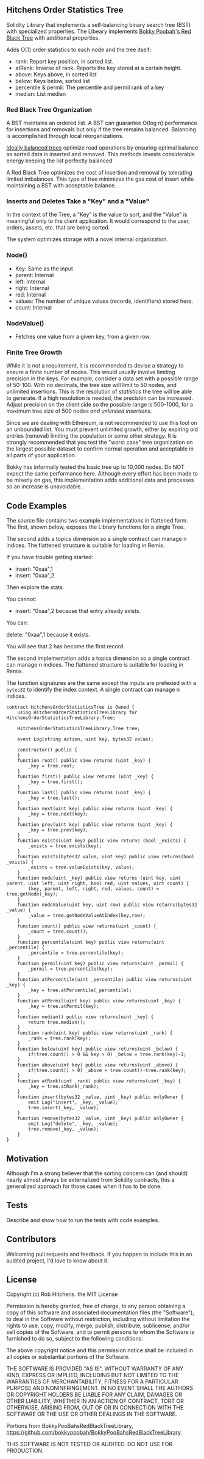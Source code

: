 ## Hitchens Order Statistics Tree

Solidity Library that implements a self-balancing binary search tree (BST) with specialized properties. The Libeary implements [Bokky Poobah's Red Black Tree](https://github.com/bokkypoobah/BokkyPooBahsRedBlackTreeLibrary) with additional properties. 

Adds O(1) order statistics to each node and the tree itself:

- rank: Report key position, in sorted list.  
- atRank: Inverse of rank. Reports the key stored at a certain height.
- above: Keys above, in sorted list
- below: Keys below, sorted list
- percentile & permil: The percentile and permil rank of a key
- median: List median

### Red Black Tree Organization

A BST maintains an ordered list. A BST can guarantee O(log n) performance for insertions and removals but only if the tree remains balanced. Balancing is accomplished through local reorganizations. 

[Ideally balanced trees](https://en.wikipedia.org/wiki/AVL_tree) optimize read operations by ensuring optimal balance as sorted data is inserted and removed. This methods invests considerable energy keeping the list perfectly balanced.

A Red Black Tree optimizes the cost of insertion and removal by tolerating limited imbalances. This type of tree minimizes the gas cost of insert while maintaining a BST with acceptable balance.

### Inserts and Deletes Take a "Key" and a "Value"

In the context of the Tree, a "Key" is the value to sort, and the "Value" is meaningful only to the client application. It would correspond to the user, orders, assets, etc. that are being sorted.

The system optimizes storage with a novel internal organization. 

### Node()

- Key: Same as the input
- parent: Internal
- left: Internal
- right: Internal
- red: Internal
- values: The number of unique values (records, identifiers) stored here.
- count: Internal

### NodeValue()

- Fetches one value from a given key, from a given row. 

### Finite Tree Growth

While it is not a requirement, it is recommended to devise a strategy to ensure a finite number of nodes. This would usually involve limiting precision in the keys. For example, consider a data set with a possible range of 50-100. With no decimals, the tree size will limit to 50 nodes, and unlimited insertions. This is the resolution of *statistics* the tree will be able to generate. If a high resolution is needed, the precision can be increased. Adjust precision on the client side so the possible range is 500-1000, for a maximum tree size of 500 nodes *and unlimited insertions.*

Since we are dealing with Ethereum, is not recommended to use this tool on an unbounded list. You must prevent unlimited growth, either by expiring old entries (removal) limiting the population or some other strategy. It is strongly recommended that you test the "worst case" tree organization on the largest possible dataset to confirm normal operation and acceptable in all parts of your application.

Bokky has informally tested the basic tree up to 10,000 nodes. Do NOT expect the same performance here. Although every effort has been made to be miserly on gas, this implementation adds additional data and processes so an increase is unavoidable.

## Code Examples

The source file contains two example implementations in flattened form. The first, shown below, exposes the Library functions for a single Tree.

The second adds a topics dimension so a single contract can manage n indices. The flattened structure is suitable for loading in Remix. 

If you have trouble getting started:

- insert: "0xaa",1
- insert: "0xaa",2

Then explore the stats. 

You cannot:

- insert: "0xaa",2 because that entry already exists. 

You can:

delete: "0xaa",1 because it exists. 

You will see that 2 has become the first record. 

The second implementation adds a topics dimension so a single contract can manage n indices. The flattened structure is suitable for loading in Remix. 

The function signatures are the same except the inputs are prefexied with a `bytes32` to identify the index context. A single contract can manage n indices. 

```
contract HitchensOrderStatisticsTree is Owned {
    using HitchensOrderStatisticsTreeLibrary for HitchensOrderStatisticsTreeLibrary.Tree;

    HitchensOrderStatisticsTreeLibrary.Tree tree;

    event Log(string action, uint key, bytes32 value);

    constructor() public {
    }
    function root() public view returns (uint _key) {
        _key = tree.root;
    }
    function first() public view returns (uint _key) {
        _key = tree.first();
    }
    function last() public view returns (uint _key) {
        _key = tree.last();
    }
    function next(uint key) public view returns (uint _key) {
        _key = tree.next(key);
    }
    function prev(uint key) public view returns (uint _key) {
        _key = tree.prev(key);
    }
    function exists(uint key) public view returns (bool _exists) {
        _exists = tree.exists(key);
    }
    function exists(bytes32 value, uint key) public view returns(bool _exists) {
        _exists = tree.valueExists(key, value);
    }
    function node(uint _key) public view returns (uint key, uint parent, uint left, uint right, bool red, uint values, uint count) {
        (key, parent, left, right, red, values, count) = tree.getNode(_key);
    }
    function nodeValue(uint key, uint row) public view returns(bytes32 _value) {
        _value = tree.getNodeValueAtIndex(key,row);
    }
    function count() public view returns(uint _count) {
        _count = tree.count();
    }
    function percentile(uint key) public view returns(uint _percentile) {
        _percentile = tree.percentile(key);
    }
    function permil(uint key) public view returns(uint _permil) {
        _permil = tree.percentile(key);
    }  
    function atPercentile(uint _percentile) public view returns(uint _key) {
        _key = tree.atPercentile(_percentile);
    }
    function atPermil(uint key) public view returns(uint _key) {
        _key = tree.atPermil(key);
    }
    function median() public view returns(uint _key) {
        return tree.median();
    }
    function rank(uint key) public view returns(uint _rank) {
        _rank = tree.rank(key);
    }
    function below(uint key) public view returns(uint _below) {
        if(tree.count() > 0 && key > 0) _below = tree.rank(key)-1;
    }
    function above(uint key) public view returns(uint _above) {
        if(tree.count() > 0) _above = tree.count()-tree.rank(key);
    }    
    function atRank(uint _rank) public view returns(uint _key) {
        _key = tree.atRank(_rank);
    }
    function insert(bytes32 _value, uint _key) public onlyOwner {
        emit Log("insert", _key, _value);
        tree.insert(_key, _value);
    }
    function remove(bytes32 _value, uint _key) public onlyOwner {
        emit Log("delete", _key, _value);
        tree.remove(_key, _value);
    }
}
```


## Motivation

Although I'm a strong believer that the sorting concern can (and should) nearly almost always be externalized from Solidity contracts, this a generalized approach for those cases when it has to be done. 

## Tests

Describe and show how to run the tests with code examples.

## Contributors

Welcoming pull requests and feedback. If you happen to include this in an audited project, I'd love to know about it. 

## License

Copyright (c) Rob Hitchens. the MIT License

Permission is hereby granted, free of charge, to any person obtaining a copy
of this software and associated documentation files (the "Software"), to deal
in the Software without restriction, including without limitation the rights
to use, copy, modify, merge, publish, distribute, sublicense, and/or sell
copies of the Software, and to permit persons to whom the Software is
furnished to do so, subject to the following conditions:

The above copyright notice and this permission notice shall be included in all
copies or substantial portions of the Software.

THE SOFTWARE IS PROVIDED "AS IS", WITHOUT WARRANTY OF ANY KIND, EXPRESS OR
IMPLIED, INCLUDING BUT NOT LIMITED TO THE WARRANTIES OF MERCHANTABILITY,
FITNESS FOR A PARTICULAR PURPOSE AND NONINFRINGEMENT. IN NO EVENT SHALL THE
AUTHORS OR COPYRIGHT HOLDERS BE LIABLE FOR ANY CLAIM, DAMAGES OR OTHER
LIABILITY, WHETHER IN AN ACTION OF CONTRACT, TORT OR OTHERWISE, ARISING FROM,
OUT OF OR IN CONNECTION WITH THE SOFTWARE OR THE USE OR OTHER DEALINGS IN THE
SOFTWARE.

Portions from BokkyPooBahsRedBlackTreeLibrary, 
https://github.com/bokkypoobah/BokkyPooBahsRedBlackTreeLibrary

THIS SOFTWARE IS NOT TESTED OR AUDITED. DO NOT USE FOR PRODUCTION.
